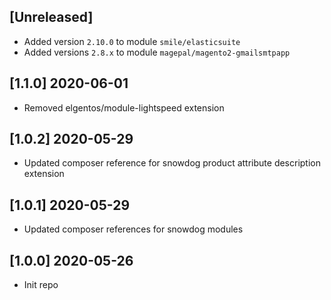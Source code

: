 ## [Unreleased]
* Added version `2.10.0` to module `smile/elasticsuite`
* Added versions `2.8.x` to module `magepal/magento2-gmailsmtpapp`

## [1.1.0] 2020-06-01
* Removed elgentos/module-lightspeed extension

## [1.0.2] 2020-05-29
* Updated composer reference for snowdog product attribute description extension

## [1.0.1] 2020-05-29
* Updated composer references for snowdog modules

## [1.0.0] 2020-05-26
* Init repo
